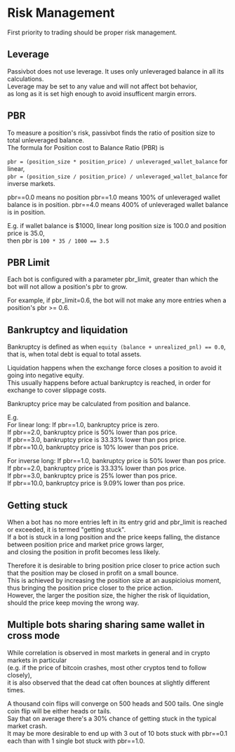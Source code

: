 # Risk Management

First priority to trading should be proper risk management.

## Leverage

Passivbot does not use leverage.  It uses only unleveraged balance in all its calculations.  
Leverage may be set to any value and will not affect bot behavior,  
as long as it is set high enough to avoid insufficent margin errors.

## PBR

To measure a position's risk, passivbot finds the ratio of position size to total unleveraged balance.  
The formula for Position cost to Balance Ratio (PBR) is

`pbr = (position_size * position_price) / unleveraged_wallet_balance` for linear,  
`pbr = (position_size / position_price) / unleveraged_wallet_balance` for inverse markets.

pbr==0.0 means no position
pbr==1.0 means 100% of unleveraged wallet balance is in position.
pbr==4.0 means 400% of unleveraged wallet balance is in position.

E.g. if wallet balance is $1000, linear long position size is 100.0 and position price is 35.0,  
then pbr is `100 * 35 / 1000 == 3.5`

## PBR Limit

Each bot is configured with a parameter pbr_limit, greater than which the bot will not allow a position's pbr to grow.

For example, if pbr_limit=0.6, the bot will not make any more entries when a position's pbr >= 0.6.

## Bankruptcy and liquidation

Bankruptcy is defined as when `equity (balance + unrealized_pnl) == 0.0`, that is, when total debt is equal to total assets.

Liquidation happens when the exchange force closes a position to avoid it going into negative equity.  
This usually happens before actual bankruptcy is reached, in order for exchange to cover slippage costs.

Bankruptcy price may be calculated from position and balance.

E.g.  
For linear long:
If pbr==1.0, bankruptcy price is zero.  
If pbr==2.0, bankruptcy price is 50% lower than pos price.  
If pbr==3.0, bankruptcy price is 33.33% lower than pos price.  
If pbr==10.0, bankruptcy price is 10% lower than pos price.  

For inverse long:
If pbr==1.0, bankruptcy price is 50% lower than pos price.  
If pbr==2.0, bankruptcy price is 33.33% lower than pos price.  
If pbr==3.0, bankruptcy price is 25% lower than pos price.  
If pbr==10.0, bankruptcy price is 9.09% lower than pos price.  


## Getting stuck

When a bot has no more entries left in its entry grid and pbr_limit is reached or exceeded, it is termed "getting stuck".  
If a bot is stuck in a long position and the price keeps falling, the distance between position price and market price grows larger,  
and closing the position in profit becomes less likely.

Therefore it is desirable to bring position price closer to price action such that the position may be closed in profit on a small bounce.  
This is achieved by increasing the position size at an auspicioius moment, thus bringing the position price closer to the price action.  
However, the larger the position size, the higher the risk of liquidation, should the price keep moving the wrong way.

## Multiple bots sharing sharing same wallet in cross mode

While correlation is observed in most markets in general and in crypto markets in particular  
(e.g. if the price of bitcoin crashes, most other cryptos tend to follow closely),  
it is also observed that the dead cat often bounces at slightly different times.

A thousand coin flips will converge on 500 heads and 500 tails.  One single coin flip will be either heads or tails.  
Say that on average there's a 30% chance of getting stuck in the typical market crash.  
It may be more desirable to end up with 3 out of 10 bots stuck with pbr==0.1 each than with 1 single bot stuck with pbr==1.0.


